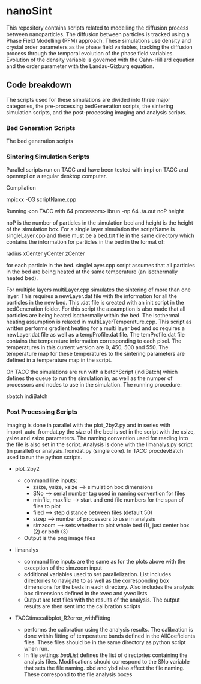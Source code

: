 # nanoSint 
This repository contains scripts related to modelling the diffusion process between nanoparticles. The diffusion between particles is tracked using a Phase Field Modelling (PFM) approach. These simulations use density and crystal order parameters as the phase field variables, tracking the diffusion process through the temporal evolution of the phase field variables. Evolution of the density variable is governed with the Cahn-Hilliard equation and the order parameter with the Landau-Gizburg equation. 

## Code breakdown
The scripts used for these simulations are divided into three major categories, the pre-processing bedGeneration scripts, the sintering simulation scripts, and the post-processing imaging and analysis scripts.

### Bed Generation Scripts
The bed generation scripts 

### Sintering Simulation Scripts
Parallel scripts run on TACC and have been tested with impi on TACC and openmpi on a regular desktop computer. 

Compilation

mpicxx -O3 scriptName.cpp

Running
<on TACC with 64 processors>
ibrun -np 64 ./a.out noP height

noP is the number of particles in the simulation bed and height is the height of the simulation box. For a single layer simulation the scriptName is singleLayer.cpp and there must be a bed.txt file in the same directory which contains the information for particles in the bed in the format of:

radius  xCenter   yCenter   zCenter

for each particle in the bed. singleLayer.cpp script assumes that all particles in the bed are being heated at the same temperature (an isothermally heated bed). 

For multiple layers multiLayer.cpp simulates the sintering of more than one layer. This requires a newLayer.dat file with the information for all the particles in the new bed. This .dat file is created with an init script in the bedGeneration folder. For this script the assumption is also made that all particles are being heated isothermally within the bed. The isothermal heating assumption is relaxed in multiLayerTemperature.cpp. This script as written performs gradient heating for a multi layer bed and so requires a newLayer.dat file as well as a tempProfile.dat file. The temProfile.dat file contains the temperature information corresponding to each pixel. The temperatures in this current version are 0, 450, 500 and 550. The temperature map for these temperatures to the sintering parameters are defined in a temperature map in the script.

On TACC the simulations are run with a batchScript (indiBatch) which defines the queue to run the simulation in, as well as the numper of processors and nodes to use in the simulation. The running procedure:

sbatch indiBatch

### Post Processing Scripts
Imaging is done in parallel with the plot_2by2.py and in series with import_auto_fromdat.py the size of the bed is set in the script with the xsize, ysize and zsize parameters. The naming convention used for reading into the file is also set in the script. Analysis is done with the limanalys.py script (in parallel) or analysis_fromdat.py (single core). In TACC procdevBatch used to run the python scripts.

* plot_2by2 
  * command line inputs:
    * zsize, ysize, xsize --> simulation box dimensions
    * SNo --> serial number tag used in naming convention for files
    * minfile, maxfile --> start and end file numbers for the span of files to plot
    * filed --> step distance between files (default 50)
    * sizep --> number of processors to use in analysis
    * simzoom --> sets whether to plot whole bed (1), just center box (2) or both (3)
  * Output is the png image files
  
* limanalys 
  * command line inputs are the same as for the plots above with the exception of the simzoom input
  * additional variables used to set parallelization. List includes directories to navigate to as well as the corresponding box dimensions for the beds in each directory. Also includes the analysis box dimensions defined in the xvec and yvec lists
  * Output are text files with the results of the analysis. The output results are then sent into the calibration scripts
  
* TACCtimecalibplot_R2error_withFitting
  * performs the calibration using the analysis results. The calibration is done within fitting of temperature bands defined in the AllCoeficients files. These files should be in the same directory as python script when run.
  * In file settings *bedList* defines the list of directories containing the analysis files. Modifications should correspond to the SNo variable that sets the file naming. xbd and ybd also affect the file naming. These correspond to the file analysis boxes
